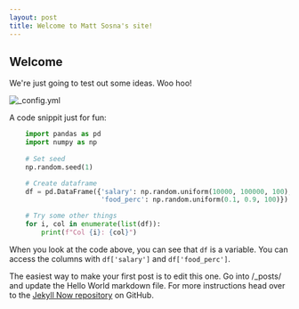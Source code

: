 ```yaml
---
layout: post
title: Welcome to Matt Sosna's site!
---
```


## Welcome
We're just going to test out some ideas. Woo hoo!

![_config.yml](mgsosna.github.io/images/config.png)

A code snippit just for fun:

```python
    import pandas as pd
    import numpy as np
    
    # Set seed
    np.random.seed(1)

    # Create dataframe
    df = pd.DataFrame({'salary': np.random.uniform(10000, 100000, 100),
                       'food_perc': np.random.uniform(0.1, 0.9, 100)})

    # Try some other things
    for i, col in enumerate(list(df)):
        print(f"Col {i}: {col}")

```

When you look at the code above, you can see that `df` is a variable. You can access the columns with `df['salary']` and `df['food_perc']`.

The easiest way to make your first post is to edit this one. Go into /_posts/ and update the Hello World markdown file. For more instructions head over to the [Jekyll Now repository](https://github.com/barryclark/jekyll-now) on GitHub.
